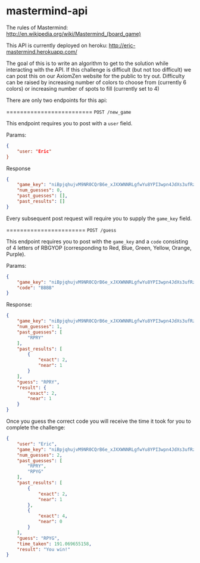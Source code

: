 mastermind-api
==============
The rules of Mastermind: http://en.wikipedia.org/wiki/Mastermind_(board_game)
 

This API is currently deployed on heroku: http://eric-mastermind.herokuapp.com/

The goal of this is to write an algorithm to get to the solution while interacting with the API. If this challenge is difficult (but not too difficult) we can post this on our AxiomZen website for the public to try out. Difficulty can be raised by increasing number of colors to choose from (currently 6 colors) or increasing number of spots to fill (currently set to 4)

There are only two endpoints for this api:

=========================
`POST /new_game`

This endpoint requires you to post with a `user` field.

Params:
```json
{
    "user: "Eric"
}
```

Response
```json
{
    "game_key": "niBpjqhujvM9NR0CQrB6e_xJXXWNNRLgfwYu8YPI3wpn4JdXs3ufRzOAv3SEC_0BNSw",
    "num_guesses": 0,
    "past_guesses": [],
    "past_results": []
}
```
Every subsequent post request will require you to supply the `game_key` field.

=======================
`POST /guess`

This endpoint requires you to post with the `game_key` and a `code` consisting of 4 letters of RBGYOP (corresponding to Red, Blue, Green, Yellow, Orange, Purple).

Params:
```json
{
    "game_key": "niBpjqhujvM9NR0CQrB6e_xJXXWNNRLgfwYu8YPI3wpn4JdXs3ufRzOAv3SEC_0BNSw",
    "code": "BBBB"
}
```

Response:
```json
{
    "game_key": "niBpjqhujvM9NR0CQrB6e_xJXXWNNRLgfwYu8YPI3wpn4JdXs3ufRzOAv3SEC_0BNSw",
    "num_guesses": 1,
    "past_guesses": [
        "RPRY"
    ],
    "past_results": [
        {
            "exact": 2,
            "near": 1
        }
    ],
    "guess": "RPRY",
    "result": {
        "exact": 2,
        "near": 1
    }
}
```

Once you guess the correct code you will receive the time it took for you to complete the challenge:
```json
{
    "user": "Eric",
    "game_key": "niBpjqhujvM9NR0CQrB6e_xJXXWNNRLgfwYu8YPI3wpn4JdXs3ufRzOAv3SEC_0BNSw",
    "num_guesses": 2,
    "past_guesses": [
        "RPRY",
        "RPYG"
    ],
    "past_results": [
        {
            "exact": 2,
            "near": 1
        },
        {
            "exact": 4,
            "near": 0
        }
    ],
    "guess": "RPYG",
    "time_taken": 191.069655158,
    "result": "You win!"
}
```
